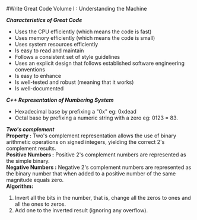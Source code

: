 #Write Great Code Volume I : Understanding the Machine  
  
___Characteristics of Great Code___  
* Uses the CPU efficiently (which means the code is fast)
* Uses memory efficiently (which means the code is small)
* Uses system resources efficiently
* Is easy to read and maintain
* Follows a consistent set of style guidelines
* Uses an explicit design that follows established software engineering conventions
* Is easy to enhance
* Is well-tested and robust (meaning that it works)
* Is well-documented

___C++ Representation of Numbering System___  
* Hexadecimal base by prefixing a "0x" eg: 0xdead 
* Octal base by prefixing a numeric string with a zero eg: 0123 = 83.
  
___Two's complement___  
__Property :__ Two's complement representation allows the use of binary arithmetic operations on signed integers, yielding the correct 2's complement results.  
__Positive Numbers :__ Positive 2's complement numbers are represented as the simple binary.  
__Negative Numbers :__ Negative 2's complement numbers are represented as the binary number that when added to a positive number of the same magnitude equals zero.  
__Algorithm:__  
1. Invert all the bits in the number, that is, change all the zeros to ones and all the ones to zeros.  
2. Add one to the inverted result (ignoring any overflow).  

